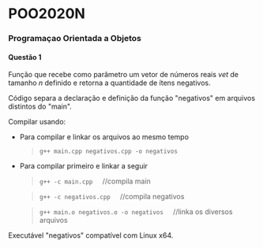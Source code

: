 # POO2020N
### Programaçao Orientada a Objetos


#### Questão 1
Função que recebe como parâmetro um vetor de números reais *vet* de tamanho *n* definido e retorna a quantidade de ítens negativos.

Código separa a declaração e definição da função "negativos" em arquivos distintos do "main".

Compilar usando:

- Para compilar e linkar os arquivos ao mesmo tempo
     > `g++ main.cpp negativos.cpp -o negativos`  


- Para compilar primeiro e linkar a seguir

     > `g++ -c main.cpp` &nbsp; &nbsp; //compila main

     > `g++ -c negativos.cpp` &nbsp; &nbsp; //compila negativos

     > `g++ main.o negativos.o -o negativos` &nbsp; &nbsp; //linka os diversos arquivos &nbsp;   


Executável "negativos" compatível com Linux x64.